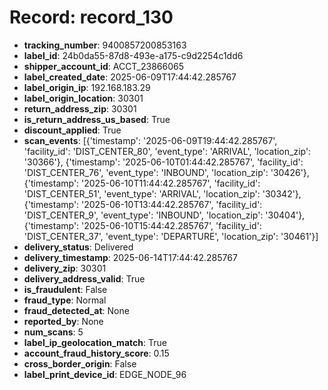 # Record: record_130

- **tracking_number**: 9400857200853163
- **label_id**: 24b0da55-87d8-493e-a175-c9d2254c1dd6
- **shipper_account_id**: ACCT_23866065
- **label_created_date**: 2025-06-09T17:44:42.285767
- **label_origin_ip**: 192.168.183.29
- **label_origin_location**: 30301
- **return_address_zip**: 30301
- **is_return_address_us_based**: True
- **discount_applied**: True
- **scan_events**: [{'timestamp': '2025-06-09T19:44:42.285767', 'facility_id': 'DIST_CENTER_80', 'event_type': 'ARRIVAL', 'location_zip': '30366'}, {'timestamp': '2025-06-10T01:44:42.285767', 'facility_id': 'DIST_CENTER_76', 'event_type': 'INBOUND', 'location_zip': '30426'}, {'timestamp': '2025-06-10T11:44:42.285767', 'facility_id': 'DIST_CENTER_51', 'event_type': 'ARRIVAL', 'location_zip': '30342'}, {'timestamp': '2025-06-10T13:44:42.285767', 'facility_id': 'DIST_CENTER_9', 'event_type': 'INBOUND', 'location_zip': '30404'}, {'timestamp': '2025-06-10T15:44:42.285767', 'facility_id': 'DIST_CENTER_37', 'event_type': 'DEPARTURE', 'location_zip': '30461'}]
- **delivery_status**: Delivered
- **delivery_timestamp**: 2025-06-14T17:44:42.285767
- **delivery_zip**: 30301
- **delivery_address_valid**: True
- **is_fraudulent**: False
- **fraud_type**: Normal
- **fraud_detected_at**: None
- **reported_by**: None
- **num_scans**: 5
- **label_ip_geolocation_match**: True
- **account_fraud_history_score**: 0.15
- **cross_border_origin**: False
- **label_print_device_id**: EDGE_NODE_96